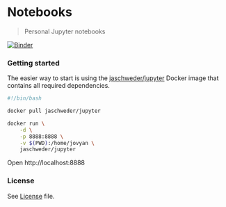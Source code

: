 # Notebooks
> Personal Jupyter notebooks

[![Binder](https://mybinder.org/badge_logo.svg)](https://mybinder.org/v2/gh/jaswdr/notebooks/master)

### Getting started

The easier way to start is using the [jaschweder/jupyter](https://github.com/jaswdr/docker-jupyter) Docker image that contains all required dependencies.

```bash
#!/bin/bash

docker pull jaschweder/jupyter

docker run \
    -d \
    -p 8888:8888 \
    -v $(PWD):/home/jovyan \
    jaschweder/jupyter
```

Open http://localhost:8888

### License

See [License](LICENSE) file.
